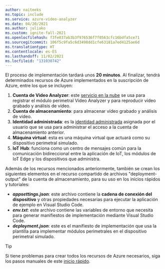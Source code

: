 ```yaml
---
author: naiteeks
ms.topic: include
ms.service: azure-video-analyzer
ms.date: 04/20/2021
ms.author: juliako
ms.custom: ignite-fall-2021
ms.openlocfilehash: f3fe037ab3b3f976536f7f0563cfc16bdfa5ce71
ms.sourcegitcommit: 106f5c9fa5c6d3498dd1cfe63181a7ed4125ae6d
ms.translationtype: HT
ms.contentlocale: es-ES
ms.lasthandoff: 11/02/2021
ms.locfileid: "131030742"
---
```

El proceso de implementación tardará unos **20 minutos**. Al finalizar, tendrá determinados recursos de Azure implementados en la suscripción de Azure, entre los que se incluyen:

1. **Cuenta de Video Analyzer**: este [servicio en la nube](../../../overview.md) se usa para registrar el módulo perimetral Video Analyzer y para reproducir vídeo grabado y análisis de vídeo.
1. **Cuenta de almacenamiento**: para almacenar vídeo grabado y análisis de vídeo.
1. **Identidad administrada**: es la [identidad administrada](../../../../../active-directory/managed-identities-azure-resources/overview.md) asignada por el usuario que se usa para administrar el acceso a la cuenta de almacenamiento anterior.
1. **Máquina virtual**: esta es una máquina virtual que actuará como su dispositivo perimetral simulado.
1. **IoT Hub**: funciona como un centro de mensajes común para la comunicación bidireccional entre la aplicación de IoT, los módulos de IoT Edge y los dispositivos que administra.

Además de los recursos mencionados anteriormente, también se crean los siguientes elementos en el recurso compartido de archivos "deployment-output" de la cuenta de almacenamiento, para su uso en los inicios rápidos y tutoriales:

- **_appsettings.json_**: este archivo contiene la **cadena de conexión del dispositivo** y otras propiedades necesarias para ejecutar la aplicación de ejemplo en Visual Studio Code.
- **_env.txt_**: este archivo contiene las variables de entorno que necesita para generar manifiestos de implementación mediante Visual Studio Code.
- **_deployment.json_**: este es el manifiesto de implementación que usa la plantilla para implementar módulos perimetrales en el dispositivo perimetral simulado.

<!-- TODO: provide a link to the readme.md in github.com/azure-video-analyzer/setup/readme.md where we can list out all resources like virtual network etc. -->

> [!TIP]
> Si tiene problemas para crear todos los recursos de Azure necesarios, siga los pasos manuales de este [inicio rápido](../../get-started-detect-motion-emit-events-portal.md).
